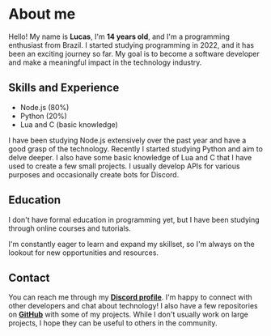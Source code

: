 # About me

Hello! My name is **Lucas**, I'm **14 years old**, and I'm a programming enthusiast from Brazil. I started studying programming in 2022, and it has been an exciting journey so far. My goal is to become a software developer and make a meaningful impact in the technology industry.

## Skills and Experience

- Node.js (80%)
- Python (20%)
- Lua and C (basic knowledge)

I have been studying Node.js extensively over the past year and have a good grasp of the technology. Recently I started studying Python and aim to delve deeper. I also have some basic knowledge of Lua and C that I have used to create a few small projects. I usually develop APIs for various purposes and occasionally create bots for Discord.

## Education

I don't have formal education in programming yet, but I have been studying through online courses and tutorials.

I'm constantly eager to learn and expand my skillset, so I'm always on the lookout for new opportunities and resources.

## Contact

You can reach me through my **[Discord profile](https://discord.com/users/1036018691562803260)**. I'm happy to connect with other developers and chat about technology! I also have a few repositories on **[GitHub](https://github.com/your_username_here)** with some of my projects. While I don't usually work on large projects, I hope they can be useful to others in the community.
